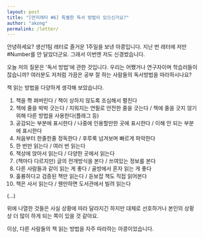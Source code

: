 ```yaml
---
layout: post
title: "[먼지레터 #6] 특별한 독서 방법이 있으신가요?"
author: "akong"
permalink: /letter/
---
```


안녕하세요? 생산1팀 레터로 즐거운 1주일을 보낸 아콩입니다. 
지난 번 레터에 저만 #Number를 안 달았더군요. 그래서 이번엔 저도 신경썼습니다.

오늘 저의 질문은 '독서 방법'에 관한 것입니다.
우리는 어쨌거나 연구자이며 학습러들이잖습니까? 
여러분도 저처럼 가끔은 공부 잘 하는 사람들의 독서방법을 따라하시나요?

책 읽는 방법을 다양하게 생각해 보았습니다. 

1. 책을 쫙 펴버린다 / 책이 상하지 않도록 조심해서 펼친다
1. 책에 줄을 박박 긋는다 / 지워지는 연필로 안전한 줄을 긋는다 / 책에 줄을 긋지 않기 위해 다른 방법을 사용한다(플래그 등)
1. 공감되는 부분에 표시한다 / 나중에 인용할만한 곳에 표시한다 / 이해 안 되는 부분에 표시한다
1. 처음부터 한줄한줄 정독한다 / 후루룩 넘겨보며 빠르게 파악한다
1. 한 번만 읽는다 / 여러 번 읽는다 
1. 책상에 앉아서 읽는다 / 다양한 곳에서 읽는다 
1. (책마다 다르지만) 글의 전개방식을 본다 / 쓰여있는 정보를 본다 
1. 다른 사람들과 같이 읽는 게 좋다 / 골방에서 혼자 읽는 게 좋다 
1. 훌륭하다고 검증된 책만 읽는다 / 듣보잡 책도 직접 읽어본다
1. 책은 사서 읽는다 / 웬만하면 도서관에서 빌려 읽는다 

(...)


위에 나열한 것들은 사실 상황에 따라 달라지긴 하지만 대체로 선호하거나 본인의 상황상 더 많이 하게 되는 쪽이 있을 것 같아요. 

이상, 다른 사람들의 책 읽는 방법을 자주 따라하는 아콩이었습니다.